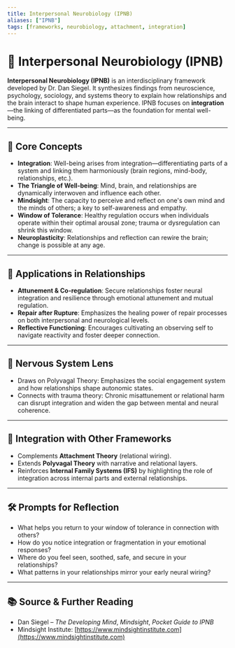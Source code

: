 ```yaml
---
title: Interpersonal Neurobiology (IPNB)
aliases: ["IPNB"]
tags: [frameworks, neurobiology, attachment, integration]
---
```


<!-- @format -->

# 🧠 Interpersonal Neurobiology (IPNB)

**Interpersonal Neurobiology (IPNB)** is an interdisciplinary framework developed by Dr. Dan Siegel. It synthesizes findings from neuroscience, psychology, sociology, and systems theory to explain how relationships and the brain interact to shape human experience. IPNB focuses on **integration**—the linking of differentiated parts—as the foundation for mental well-being.

---

## 🔑 Core Concepts

- **Integration**: Well-being arises from integration—differentiating parts of a system and linking them harmoniously (brain regions, mind-body, relationships, etc.).
- **The Triangle of Well-being**: Mind, brain, and relationships are dynamically interwoven and influence each other.
- **Mindsight**: The capacity to perceive and reflect on one's own mind and the minds of others; a key to self-awareness and empathy.
- **Window of Tolerance**: Healthy regulation occurs when individuals operate within their optimal arousal zone; trauma or dysregulation can shrink this window.
- **Neuroplasticity**: Relationships and reflection can rewire the brain; change is possible at any age.

---

## 🧩 Applications in Relationships

- **Attunement & Co-regulation**: Secure relationships foster neural integration and resilience through emotional attunement and mutual regulation.
- **Repair after Rupture**: Emphasizes the healing power of repair processes on both interpersonal and neurological levels.
- **Reflective Functioning**: Encourages cultivating an observing self to navigate reactivity and foster deeper connection.

---

## 🧠 Nervous System Lens

- Draws on Polyvagal Theory: Emphasizes the social engagement system and how relationships shape autonomic states.
- Connects with trauma theory: Chronic misattunement or relational harm can disrupt integration and widen the gap between mental and neural coherence.

---

## 🔄 Integration with Other Frameworks

- Complements **Attachment Theory** (relational wiring).
- Extends **Polyvagal Theory** with narrative and relational layers.
- Reinforces **Internal Family Systems (IFS)** by highlighting the role of integration across internal parts and external relationships.

---

## 🛠 Prompts for Reflection

- What helps you return to your window of tolerance in connection with others?
- How do you notice integration or fragmentation in your emotional responses?
- Where do you feel seen, soothed, safe, and secure in your relationships?
- What patterns in your relationships mirror your early neural wiring?

---

## 📚 Source & Further Reading

- Dan Siegel – _The Developing Mind_, _Mindsight_, _Pocket Guide to IPNB_
- Mindsight Institute: [https://www.mindsightinstitute.com](https://www.mindsightinstitute.com)
